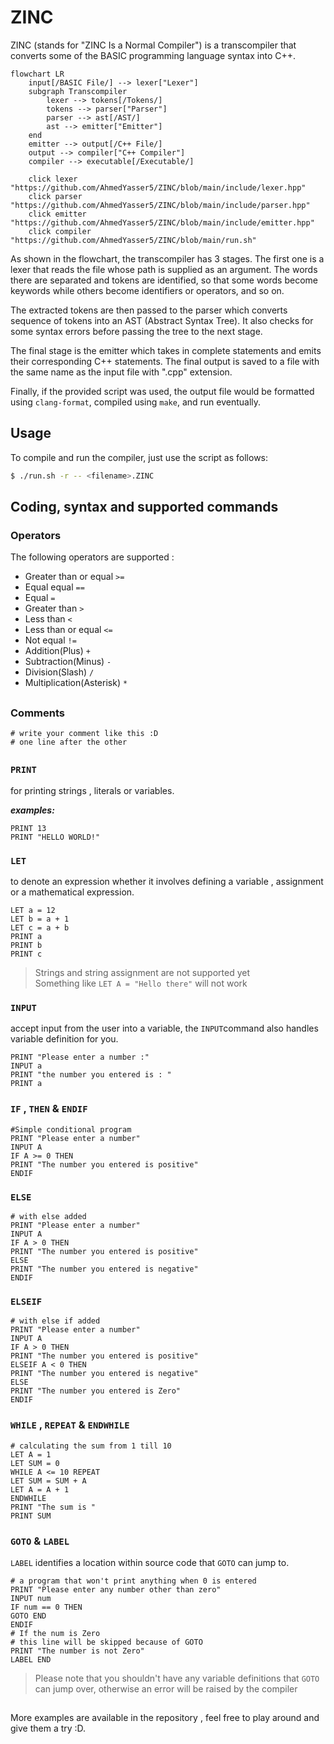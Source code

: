 # ZINC

ZINC (stands for "ZINC Is a Normal Compiler") is a transcompiler that converts
some of the BASIC programming language syntax into C++.

```mermaid
flowchart LR
    input[/BASIC File/] --> lexer["Lexer"]
    subgraph Transcompiler
        lexer --> tokens[/Tokens/]
        tokens --> parser["Parser"]
        parser --> ast[/AST/]
        ast --> emitter["Emitter"]
    end
    emitter --> output[/C++ File/]
    output --> compiler["C++ Compiler"]
    compiler --> executable[/Executable/]

    click lexer "https://github.com/AhmedYasser5/ZINC/blob/main/include/lexer.hpp"
    click parser "https://github.com/AhmedYasser5/ZINC/blob/main/include/parser.hpp"
    click emitter "https://github.com/AhmedYasser5/ZINC/blob/main/include/emitter.hpp"
    click compiler "https://github.com/AhmedYasser5/ZINC/blob/main/run.sh"
```

As shown in the flowchart, the transcompiler has $3$ stages. The first one is a lexer that reads the file whose path is supplied as an argument. The words there are separated and tokens are identified, so that some words become keywords while others become identifiers or operators, and so on.

The extracted tokens are then passed to the parser which converts sequence of tokens into an AST (Abstract Syntax Tree). It also checks for some syntax errors before passing the tree to the next stage.

The final stage is the emitter which takes in complete statements and emits their corresponding C++ statements. The final output is saved to a file with the same name as the input file with ".cpp" extension.

Finally, if the provided script was used, the output file would be formatted using `clang-format`, compiled using `make`, and run eventually.

## Usage

To compile and run the compiler, just use the script as follows:

```bash
$ ./run.sh -r -- <filename>.ZINC
```

## Coding, syntax and supported commands
### Operators 
The following operators are supported :
 - Greater than or equal `>=`
 - Equal equal `==`
 - Equal `=`
 - Greater than `>`
 - Less than `<`
 - Less than or equal `<=`
 - Not equal `!=`
 - Addition(Plus)  `+`
 - Subtraction(Minus) `-`
 - Division(Slash) `/`
 - Multiplication(Asterisk) `*`
## 
### Comments 
`# write your comment like this :D`   
`# one line after the other`
##
### `PRINT`
for printing strings , literals or variables.

***examples:***
```
PRINT 13
PRINT "HELLO WORLD!"
```
### `LET`
to denote an expression whether it involves defining a variable , assignment or a mathematical expression.
```
LET a = 12
LET b = a + 1
LET c = a + b 
PRINT a
PRINT b
PRINT c
```

> Strings and string assignment are not supported yet    
> Something like `LET A = "Hello there"` will not work

### `INPUT`
accept input from the user into a variable, the `INPUT`command also handles variable definition for you.
```
PRINT "Please enter a number :"
INPUT a
PRINT "the number you entered is : "
PRINT a
```
### `IF` , `THEN` & `ENDIF`
```
#Simple conditional program
PRINT "Please enter a number"
INPUT A 
IF A >= 0 THEN
PRINT "The number you entered is positive"
ENDIF
```
### `ELSE`
```
# with else added
PRINT "Please enter a number"
INPUT A 
IF A > 0 THEN
PRINT "The number you entered is positive"
ELSE
PRINT "The number you entered is negative"
ENDIF
```
### `ELSEIF`
```
# with else if added
PRINT "Please enter a number"
INPUT A 
IF A > 0 THEN
PRINT "The number you entered is positive"
ELSEIF A < 0 THEN
PRINT "The number you entered is negative"
ELSE
PRINT "The number you entered is Zero"
ENDIF
```
### `WHILE` , `REPEAT` & `ENDWHILE`
```
# calculating the sum from 1 till 10
LET A = 1
LET SUM = 0 
WHILE A <= 10 REPEAT
LET SUM = SUM + A 
LET A = A + 1
ENDWHILE
PRINT "The sum is "
PRINT SUM
```
### `GOTO` & `LABEL`
`LABEL` identifies a location within source code that `GOTO` can jump to.
```
# a program that won't print anything when 0 is entered 
PRINT "Please enter any number other than zero"
INPUT num 
IF num == 0 THEN
GOTO END
ENDIF
# If the num is Zero
# this line will be skipped because of GOTO 
PRINT "The number is not Zero"
LABEL END
```

> Please note that you shouldn't have any variable definitions that `GOTO` can jump over, otherwise an error will be raised by the compiler

##
More examples are available in the repository , feel free to play around and give them a try :D.
